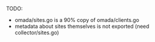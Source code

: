 TODO:

- omada/sites.go is a 90% copy of omada/clients.go
- metadata about sites themselves is not exported (need collector/sites.go)
